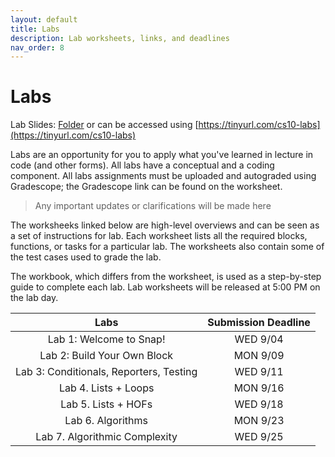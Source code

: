 ```yaml
---
layout: default
title: Labs
description: Lab worksheets, links, and deadlines
nav_order: 8
---
```

# Labs

Lab Slides: [Folder](https://drive.google.com/drive/folders/1CXRHvlQswGr2eT0zNPsMEdKhJJl6zIcf?usp=sharing) or can be accessed using [https://tinyurl.com/cs10-labs](https://tinyurl.com/cs10-labs)

Labs are an opportunity for you to apply what you've learned in lecture in code (and other forms). All labs have a conceptual and a coding component. All labs assignments must be uploaded and autograded using Gradescope; the Gradescope link can be found on the worksheet. 

>  Any important updates or clarifications will be made here

The worksheeks linked below are high-level overviews and can be seen as a set of instructions for lab. Each worksheet lists all the required blocks, functions, or tasks for a particular lab. The worksheets also contain some of the test cases used to grade the lab.

The workbook, which differs from the worksheet, is used as a step-by-step guide to complete each lab. Lab worksheets will be released at 5:00 PM on the lab day. 

| Labs                                          |  Submission Deadline  |
| :----:                                        |  :----:               |
| Lab 1: Welcome to Snap!                   | WED 9/04              |
| Lab 2: Build Your Own Block              | MON 9/09              |
| Lab 3: Conditionals, Reporters, Testing   | WED 9/11        |
| Lab 4. Lists + Loops                  | MON 9/16             |
| Lab 5. Lists + HOFs                       | WED 9/18                |
| Lab 6. Algorithms                        | MON 9/23          |
| Lab 7. Algorithmic Complexity             | WED 9/25       |
